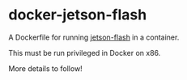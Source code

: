 # docker-jetson-flash
A Dockerfile for running [jetson-flash](https://github.com/balena-os/jetson-flash) in a container. 

This must be run privileged in Docker on x86.

More details to follow!
